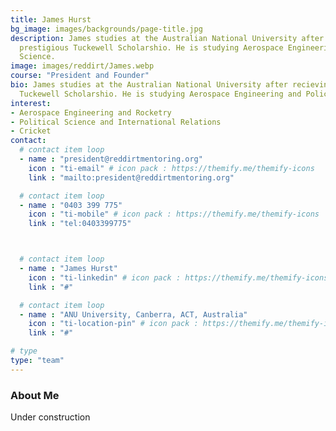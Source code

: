 ```yaml
---
title: James Hurst
bg_image: images/backgrounds/page-title.jpg
description: James studies at the Australian National University after recieving a
  prestigious Tuckewell Scholarshio. He is studying Aerospace Engineering and Policitical
  Science.
image: images/reddirt/James.webp
course: "President and Founder"
bio: James studies at the Australian National University after recieving a prestigious
  Tuckewell Scholarshio. He is studying Aerospace Engineering and Policitical Science.
interest:
- Aerospace Engineering and Rocketry
- Political Science and International Relations
- Cricket
contact:
  # contact item loop
  - name : "president@reddirtmentoring.org"
    icon : "ti-email" # icon pack : https://themify.me/themify-icons
    link : "mailto:president@reddirtmentoring.org"

  # contact item loop
  - name : "0403 399 775"
    icon : "ti-mobile" # icon pack : https://themify.me/themify-icons
    link : "tel:0403399775"



  # contact item loop
  - name : "James Hurst"
    icon : "ti-linkedin" # icon pack : https://themify.me/themify-icons
    link : "#"

  # contact item loop
  - name : "ANU University, Canberra, ACT, Australia"
    icon : "ti-location-pin" # icon pack : https://themify.me/themify-icons
    link : "#"

# type
type: "team"
---
```

### About Me

Under construction
